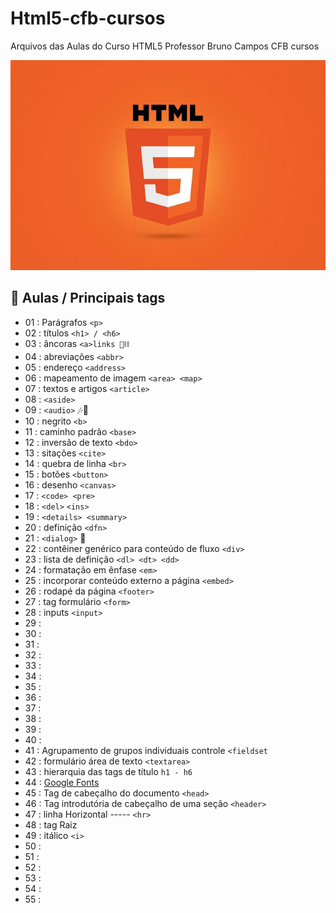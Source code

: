 # Html5-cfb-cursos
Arquivos das Aulas do Curso HTML5
Professor Bruno Campos CFB cursos 

![App Ideas Image](images.jpeg)

## :ledger: Aulas / Principais tags

- 01 : Parágrafos `<p>`
- 02 : títulos `<h1> / <h6>`
- 03 : âncoras `<a>links 🔗⛓️`
- 04 : abreviações `<abbr>`
- 05 : endereço `<address>`
- 06 : mapeamento de imagem `<area> <map>`
- 07 : textos e artigos `<article>`
- 08 : `<aside>`
- 09 : `<audio>` 🎶🎵
- 10 : negrito `<b>`
- 11 : caminho padrão `<base>`
- 12 : inversão de texto `<bdo>`
- 13 : sitações `<cite>`
- 14 : quebra de linha `<br>`
- 15 : botões `<button>`
- 16 : desenho `<canvas>`
- 17 : `<code> <pre>`
- 18 : `<del>` `<ins>`
- 19 : `<details> <summary>`
- 20 : definição `<dfn>`
- 21 : `<dialog>` 💬
- 22 : contêiner genérico para conteúdo de fluxo `<div>`
- 23 : lista de definição `<dl> <dt> <dd>`
- 24 : formatação em ênfase `<em>`
- 25 : incorporar conteúdo externo a página `<embed>`
- 26 : rodapé da página `<footer>`
- 27 : tag formulário `<form>`
- 28 : inputs `<input>`
- 29 : 
- 30 :
- 31 :
- 32 :
- 33 : 
- 34 :
- 35 :
- 36 :
- 37 :
- 38 :
- 39 :
- 40 : 
- 41 : Agrupamento de grupos individuais controle `<fieldset`
- 42 : formulário área de texto `<textarea>`
- 43 : hierarquia das tags de título `h1 - h6`
- 44 : [Google Fonts](https://fonts.google.com/)
- 45 : Tag de cabeçalho do documento `<head>`
- 46 : Tag introdutória de cabeçalho de uma seção `<header>`
- 47 : linha Horizontal ----- `<hr>`
- 48 : <DOCTYPE HTML> <html> tag Raiz 
- 49 : itálico `<i>` 
- 50 : 
- 51 :
- 52 :
- 53 :
- 54 :
- 55 :
